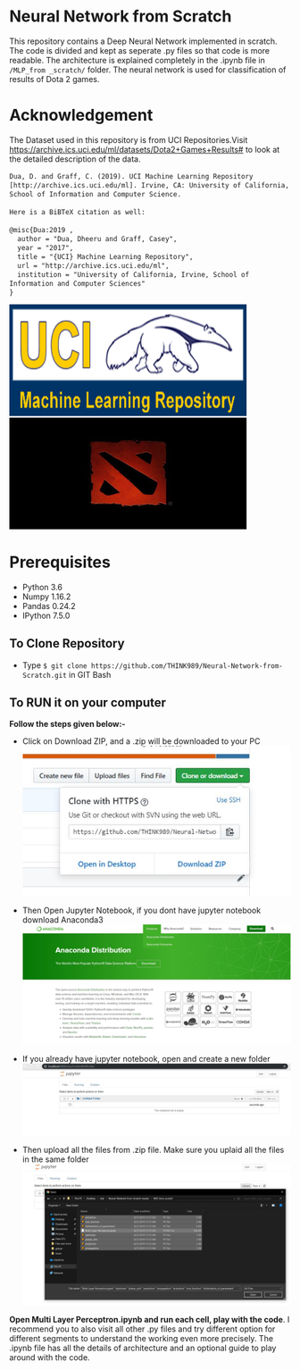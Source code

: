# Neural Network from Scratch

This repository contains a Deep Neural Network implemented in scratch. The code is divided and kept as seperate .py files so that code 
is more readable. The architecture is explained completely in the .ipynb file in `/MLP_from _scratch/` folder. 
The neural network is used for classification of results of Dota 2 games.

# Acknowledgement

The Dataset used in this repository is from UCI Repositories.Visit https://archive.ics.uci.edu/ml/datasets/Dota2+Games+Results# to look 
at the detailed description of the data.
```
Dua, D. and Graff, C. (2019). UCI Machine Learning Repository [http://archive.ics.uci.edu/ml]. Irvine, CA: University of California, School of Information and Computer Science.

Here is a BiBTeX citation as well:

@misc{Dua:2019 ,
  author = "Dua, Dheeru and Graff, Casey",
  year = "2017",
  title = "{UCI} Machine Learning Repository",
  url = "http://archive.ics.uci.edu/ml",
  institution = "University of California, Irvine, School of Information and Computer Sciences" 
}
```
<img src="https://github.com/THINK989/Neural-Network-from-Scratch/blob/master/Images/logo.gif" height="200" width="425"/> <img src="https://github.com/THINK989/Neural-Network-from-Scratch/blob/master/Images/dota-2-logo.0.jpg" height="200" width="425"/>

# Prerequisites
- Python 3.6
- Numpy 1.16.2
- Pandas 0.24.2
- IPython 7.5.0

## To Clone Repository
- Type
  `$ git clone https://github.com/THINK989/Neural-Network-from-Scratch.git`
  in GIT Bash

## To RUN it on your computer

**Follow the steps given below:-**

- Click on Download ZIP, and a .zip will be downloaded to your PC
![Download ZIP](https://github.com/THINK989/Neural-Network-from-Scratch/blob/master/Images/download_zip.JPG)


- Then Open Jupyter Notebook, if you dont have jupyter notebook download Anaconda3
![Anaconda3 Python](https://github.com/THINK989/Neural-Network-from-Scratch/blob/master/Images/anaconda3.JPG)


- If you already have jupyter notebook, open and create a new folder
![new folder](https://github.com/THINK989/Neural-Network-from-Scratch/blob/master/Images/new_folder.JPG)


- Then upload all the files from .zip file. Make sure you uplaid all the files in the same folder
![upload](https://github.com/THINK989/Neural-Network-from-Scratch/blob/master/Images/upload.JPG)


**Open Multi Layer Perceptron.ipynb and run each cell, play with the code**. I recommend you to also visit all other .py files and try 
different option for different segments to understand the working even more precisely. The .ipynb file has all the details of architecture 
and an optional guide to play around with the code.




